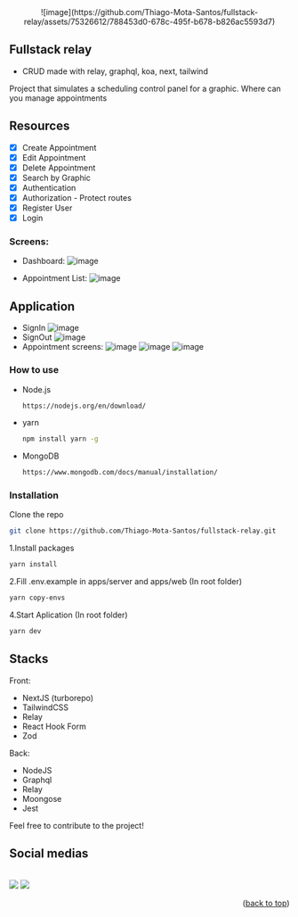 
<div align="center">
   ![image](https://github.com/Thiago-Mota-Santos/fullstack-relay/assets/75326612/788453d0-678c-495f-b678-b826ac5593d7)
</div>

## Fullstack relay

- CRUD made with relay, graphql, koa, next, tailwind

Project that simulates a scheduling control panel for a graphic. Where can you manage appointments

## Resources
- [x] Create Appointment
- [x] Edit Appointment
- [x] Delete Appointment
- [x] Search by Graphic
- [x] Authentication
- [x] Authorization - Protect routes
- [x] Register User
- [x] Login

### Screens:

- Dashboard: 
   ![image](https://github.com/Thiago-Mota-Santos/fullstack-relay/assets/75326612/1e56185d-9914-426e-a516-cd13179af19a)

- Appointment List:
   ![image](https://github.com/Thiago-Mota-Santos/fullstack-relay/assets/75326612/e80ef6c1-fbed-483a-8932-2d5585b772d6)
  
## Application

 - SignIn
   ![image](https://github.com/Thiago-Mota-Santos/fullstack-relay/assets/75326612/2da2b467-07e1-49a0-b55c-1b8e22a1d0ba)
 - SignOut
   ![image](https://github.com/Thiago-Mota-Santos/fullstack-relay/assets/75326612/8e82ce5a-d64f-4e45-a88d-34ca0c89c84c)
 - Appointment screens:
   ![image](https://github.com/Thiago-Mota-Santos/fullstack-relay/assets/75326612/d8c4dd53-59a0-4be5-b2cb-8e6666effad8)
   ![image](https://github.com/Thiago-Mota-Santos/fullstack-relay/assets/75326612/a8b057dc-adcc-45c7-b878-87ee842024a2)
   ![image](https://github.com/Thiago-Mota-Santos/fullstack-relay/assets/75326612/ce591ba9-dc81-4e34-8498-8caf3db932a1)


### How to use

- Node.js
  ```sh
  https://nodejs.org/en/download/
  ```
- yarn
  ```sh
  npm install yarn -g
  ```
- MongoDB
  ```sh
  https://www.mongodb.com/docs/manual/installation/
  ```

### Installation

Clone the repo

```sh
git clone https://github.com/Thiago-Mota-Santos/fullstack-relay.git
```
1.Install packages
   ```sh
   yarn install
   ```
2.Fill .env.example in apps/server and apps/web
   (In root folder)
   ```sh
   yarn copy-envs 
   ```

4.Start Aplication 
   (In root folder)
   ```sh
   yarn dev
   ```

## Stacks 

Front:
   - NextJS (turborepo)
   - TailwindCSS
   - Relay
   - React Hook Form
   - Zod

Back: 
   - NodeJS
   - Graphql
   - Relay
   - Moongose
   - Jest

Feel free to contribute to the project!

## Social medias
<br />
<a href="https://www.linkedin.com/in/thiago-mota-907970251/" target="_blank"><img src="https://img.shields.io/badge/-LinkedIn-%230077B5?style=for-the-badge&logo=linkedin&logoColor=white" target="_blank"></a> 
<a href="https://twitter.com/Thzinhdev" target="_blank"><img src="https://img.shields.io/badge/Twitter-1DA1F2?style=for-the-badge&logo=twitter&logoColor=white" target="_blank"></a> 

<p align="right">(<a href="#top">back to top</a>)</p>


